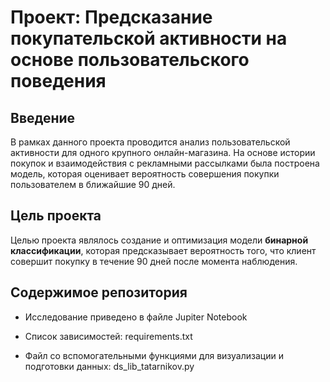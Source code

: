 # Проект: Предсказание покупательской активности на основе пользовательского поведения

## Введение
В рамках данного проекта проводится анализ пользовательской активности для одного крупного онлайн-магазина. На основе истории покупок и взаимодействия с рекламными рассылками была построена модель, которая оценивает вероятность совершения покупки пользователем в ближайшие 90 дней.

## Цель проекта
Целью проекта являлось создание и оптимизация модели **бинарной классификации**, которая предсказывает вероятность того, что клиент совершит покупку в течение 90 дней после момента наблюдения.

## Содержимое репозитория

* Исследование приведено в файле Jupiter Notebook

* Список зависимостей: requirements.txt

* Файл со вспомогательными функциями для визуализации и подготовки данных: ds_lib_tatarnikov.py
